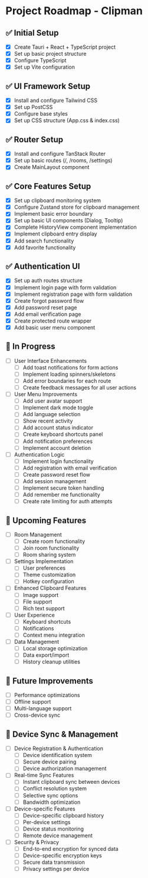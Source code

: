 # Project Roadmap - Clipman

## ✅ Initial Setup
- [x] Create Tauri + React + TypeScript project
- [x] Set up basic project structure
- [x] Configure TypeScript
- [x] Set up Vite configuration

## ✅ UI Framework Setup
- [x] Install and configure Tailwind CSS
- [x] Set up PostCSS
- [x] Configure base styles
- [x] Set up CSS structure (App.css & index.css)

## ✅ Router Setup
- [x] Install and configure TanStack Router
- [x] Set up basic routes (/, /rooms, /settings)
- [x] Create MainLayout component

## ✅ Core Features Setup
- [x] Set up clipboard monitoring system
- [x] Configure Zustand store for clipboard management
- [x] Implement basic error boundary
- [x] Set up basic UI components (Dialog, Tooltip)
- [x] Complete HistoryView component implementation
- [x] Implement clipboard entry display
- [x] Add search functionality
- [x] Add favorite functionality

## ✅ Authentication UI
- [x] Set up auth routes structure
- [x] Implement login page with form validation
- [x] Implement registration page with form validation
- [x] Create forgot password flow
- [x] Add password reset page
- [x] Add email verification page
- [x] Create protected route wrapper
- [x] Add basic user menu component

## 🚧 In Progress
- [ ] User Interface Enhancements
  - [ ] Add toast notifications for form actions
  - [ ] Implement loading spinners/skeletons
  - [ ] Add error boundaries for each route
  - [ ] Create feedback messages for all user actions

- [ ] User Menu Improvements
  - [ ] Add user avatar support
  - [ ] Implement dark mode toggle
  - [ ] Add language selection
  - [ ] Show recent activity
  - [ ] Add account status indicator
  - [ ] Create keyboard shortcuts panel
  - [ ] Add notification preferences
  - [ ] Implement account deletion

- [ ] Authentication Logic
  - [ ] Implement login functionality
  - [ ] Add registration with email verification
  - [ ] Create password reset flow
  - [ ] Add session management
  - [ ] Implement secure token handling
  - [ ] Add remember me functionality
  - [ ] Create rate limiting for auth attempts

## 📝 Upcoming Features
- [ ] Room Management
  - [ ] Create room functionality
  - [ ] Join room functionality
  - [ ] Room sharing system

- [ ] Settings Implementation
  - [ ] User preferences
  - [ ] Theme customization
  - [ ] Hotkey configuration

- [ ] Enhanced Clipboard Features
  - [ ] Image support
  - [ ] File support
  - [ ] Rich text support

- [ ] User Experience
  - [ ] Keyboard shortcuts
  - [ ] Notifications
  - [ ] Context menu integration

- [ ] Data Management
  - [ ] Local storage optimization
  - [ ] Data export/import
  - [ ] History cleanup utilities

## 🔄 Future Improvements
- [ ] Performance optimizations
- [ ] Offline support
- [ ] Multi-language support
- [ ] Cross-device sync

## 🔗 Device Sync & Management
- [ ] Device Registration & Authentication
  - [ ] Device identification system
  - [ ] Secure device pairing
  - [ ] Device authorization management

- [ ] Real-time Sync Features
  - [ ] Instant clipboard sync between devices
  - [ ] Conflict resolution system
  - [ ] Selective sync options
  - [ ] Bandwidth optimization

- [ ] Device-specific Features
  - [ ] Device-specific clipboard history
  - [ ] Per-device settings
  - [ ] Device status monitoring
  - [ ] Remote device management

- [ ] Security & Privacy
  - [ ] End-to-end encryption for synced data
  - [ ] Device-specific encryption keys
  - [ ] Secure data transmission
  - [ ] Privacy settings per device
